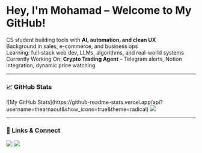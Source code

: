 <h1 align="left">
  Hey, I'm Mohamad – Welcome to My GitHub!
</h1>

<p align="left">
  
CS student building tools with <strong>AI, automation, and clean UX</strong><br>
Background in sales, e-commerce, and business ops<br>
Learning: full-stack web dev, LLMs, algorithms, and real-world systems<br>
Currently Working On: **Crypto Trading Agent** – Telegram alerts, Notion integration, dynamic price watching
</p>

---

### 📈 GitHub Stats

<div align="left">
  ![My GitHub Stats](https://github-readme-stats.vercel.app/api?username=thearnaout&show_icons=true&theme=radical)
  <img src="https://github-readme-stats.vercel.app/api/top-langs/?username=thearnaout&layout=compact&theme=tokyonight" />
</div>

---

### 🔗 Links & Connect

<p align="left">
  <a href="https://www.mohamadarnaout.com" target="_blank"><img src="https://img.shields.io/badge/Portfolio-black?style=for-the-badge&logo=github&logoColor=white" /></a>
  <a href="https://linkedin.com/in/mohamadarnaout" target="_blank"><img src="https://img.shields.io/badge/LinkedIn-blue?style=for-the-badge&logo=linkedin&logoColor=white" /></a>
</p>
